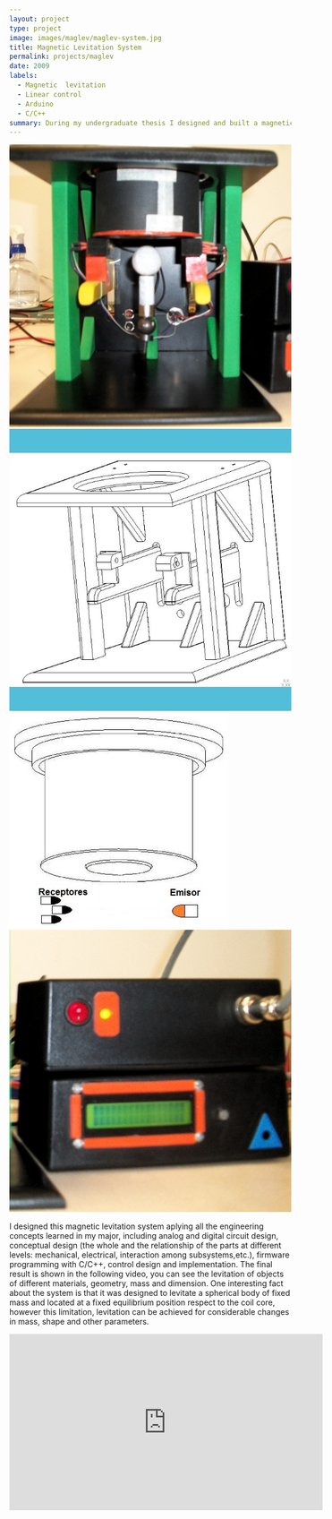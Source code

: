 ```yaml
---
layout: project
type: project
image: images/maglev/maglev-system.jpg
title: Magnetic Levitation System
permalink: projects/maglev
date: 2009
labels:
  - Magnetic  levitation
  - Linear control
  - Arduino
  - C/C++
summary: During my undergraduate thesis I designed and built a magnetic levitation system using linear control techniques. The control system was implemented with an arduino like board know as Pinguino and levitation was achieved for objects of different shapes at around 1.2 cm from the core of the coil.
---
```


<div class="ui small rounded images">
  <img class="ui image" src="../images/maglev/maglev-system.jpg">
  <img class="ui image" src="../images/maglev/maglev-structure.jpg">
  <img class="ui image" src="../images/maglev/maglev-sensors.jpg">
  <img class="ui image" src="../images/maglev/maglev-electronics.jpg">
</div>

I designed this magnetic levitation system aplying all the engineering concepts learned in my major, including analog and digital circuit design, conceptual design (the whole and the relationship of the parts at different levels: mechanical, electrical, interaction among subsystems,etc.), firmware programming with C/C++, control design and implementation. The final result is shown in the following video, you can see the levitation of objects of different materials, geometry, mass and dimension. One interesting fact about the system is that it was designed to levitate a spherical body of fixed mass and located at a fixed equilibrium position respect to the coil core, however this limitation, levitation can be achieved for considerable changes in mass, shape and other parameters.

<iframe width="560" height="315" src="https://www.youtube.com/embed/pp8TWlxj1Ng?rel=0&amp;showinfo=0" frameborder="0" allow="autoplay; encrypted-media" allowfullscreen></iframe>



